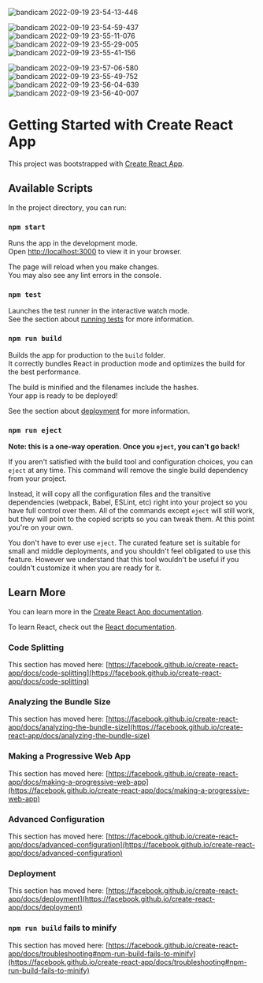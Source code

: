 ![bandicam 2022-09-19 23-54-13-446](https://user-images.githubusercontent.com/103599760/191099424-2f83af0d-69a8-49a2-8817-4af6ae9c0a6c.jpg)

![bandicam 2022-09-19 23-54-59-437](https://user-images.githubusercontent.com/103599760/191099470-76845ca5-f486-4331-bfc4-93b8826a3e96.jpg)
![bandicam 2022-09-19 23-55-11-076](https://user-images.githubusercontent.com/103599760/191099486-3ee61ff5-540b-4038-a349-3ed47baab73a.jpg)
![bandicam 2022-09-19 23-55-29-005](https://user-images.githubusercontent.com/103599760/191099508-5bab2cfb-abb3-4990-9914-37d16214b72a.jpg)
![bandicam 2022-09-19 23-55-41-156](https://user-images.githubusercontent.com/103599760/191099523-8007c310-5082-49ca-892f-a0a44c758493.jpg)

![bandicam 2022-09-19 23-57-06-580](https://user-images.githubusercontent.com/103599760/191099530-d3906efa-b0f4-4476-85bf-707c149d73f4.jpg)
![bandicam 2022-09-19 23-55-49-752](https://user-images.githubusercontent.com/103599760/191099549-48b8e634-246c-48f5-b593-2c901d17b336.jpg)
![bandicam 2022-09-19 23-56-04-639](https://user-images.githubusercontent.com/103599760/191099552-15f40981-fb4c-40ce-963f-5a4d29f1bbd2.jpg)
![bandicam 2022-09-19 23-56-40-007](https://user-images.githubusercontent.com/103599760/191099580-d91846a1-95fb-490f-995e-c8597262fc49.jpg)

# Getting Started with Create React App

This project was bootstrapped with [Create React App](https://github.com/facebook/create-react-app).

## Available Scripts

In the project directory, you can run:

### `npm start`

Runs the app in the development mode.\
Open [http://localhost:3000](http://localhost:3000) to view it in your browser.

The page will reload when you make changes.\
You may also see any lint errors in the console.

### `npm test`

Launches the test runner in the interactive watch mode.\
See the section about [running tests](https://facebook.github.io/create-react-app/docs/running-tests) for more information.

### `npm run build`

Builds the app for production to the `build` folder.\
It correctly bundles React in production mode and optimizes the build for the best performance.

The build is minified and the filenames include the hashes.\
Your app is ready to be deployed!

See the section about [deployment](https://facebook.github.io/create-react-app/docs/deployment) for more information.

### `npm run eject`

**Note: this is a one-way operation. Once you `eject`, you can't go back!**

If you aren't satisfied with the build tool and configuration choices, you can `eject` at any time. This command will remove the single build dependency from your project.

Instead, it will copy all the configuration files and the transitive dependencies (webpack, Babel, ESLint, etc) right into your project so you have full control over them. All of the commands except `eject` will still work, but they will point to the copied scripts so you can tweak them. At this point you're on your own.

You don't have to ever use `eject`. The curated feature set is suitable for small and middle deployments, and you shouldn't feel obligated to use this feature. However we understand that this tool wouldn't be useful if you couldn't customize it when you are ready for it.

## Learn More

You can learn more in the [Create React App documentation](https://facebook.github.io/create-react-app/docs/getting-started).

To learn React, check out the [React documentation](https://reactjs.org/).

### Code Splitting

This section has moved here: [https://facebook.github.io/create-react-app/docs/code-splitting](https://facebook.github.io/create-react-app/docs/code-splitting)

### Analyzing the Bundle Size

This section has moved here: [https://facebook.github.io/create-react-app/docs/analyzing-the-bundle-size](https://facebook.github.io/create-react-app/docs/analyzing-the-bundle-size)

### Making a Progressive Web App

This section has moved here: [https://facebook.github.io/create-react-app/docs/making-a-progressive-web-app](https://facebook.github.io/create-react-app/docs/making-a-progressive-web-app)

### Advanced Configuration

This section has moved here: [https://facebook.github.io/create-react-app/docs/advanced-configuration](https://facebook.github.io/create-react-app/docs/advanced-configuration)

### Deployment

This section has moved here: [https://facebook.github.io/create-react-app/docs/deployment](https://facebook.github.io/create-react-app/docs/deployment)

### `npm run build` fails to minify

This section has moved here: [https://facebook.github.io/create-react-app/docs/troubleshooting#npm-run-build-fails-to-minify](https://facebook.github.io/create-react-app/docs/troubleshooting#npm-run-build-fails-to-minify)
